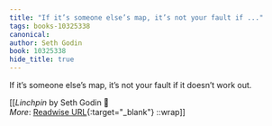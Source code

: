 ```yaml
---
title: "If it’s someone else’s map, it’s not your fault if ..."
tags: books-10325338
canonical: 
author: Seth Godin
book: 10325338
hide_title: true
---
```


If it’s someone else’s map, it’s not your fault if it doesn’t work out.


[[<cite>_Linchpin_</cite> by Seth Godin 📕<br>
_More_: [Readwise URL](https://readwise.io/open/210672366){:target="_blank"}
::wrap]]